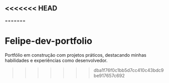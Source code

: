 <<<<<<< HEAD
-
=======
# Felipe-dev-portfolio
Portfólio em construção com projetos práticos, destacando minhas habilidades e experiências como desenvolvedor.
>>>>>>> dba1f76f0c1bb5d7cc410c43bdc9be917657c692
